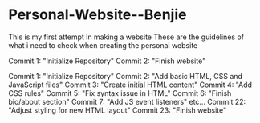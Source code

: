 # Personal-Website--Benjie
This is my first attempt in making a website 
These are the guidelines of what i need to check when creating the personal website 

Commit 1: "Initialize Repository"
Commit 2: "Finish website"


Commit 1: "Initialize Repository"
Commit 2: "Add basic HTML, CSS and JavaScript files"
Commit 3: "Create initial HTML content"
Commit 4: "Add CSS rules"
Commit 5: "Fix syntax issue in HTML"
Commit 6: "Finish bio/about section"
Commit 7: "Add JS event listeners"
etc...
Commit 22: "Adjust styling for new HTML layout"
Commit 23: "Finish website"